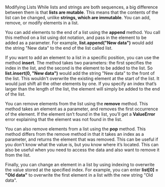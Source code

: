 Modifying Lists
While lists and strings are both sequences, a big difference between them is that **lists are mutable**.
This means that the contents of the list can be changed, unlike **strings, which are immutable**.
You can add, remove, or modify elements in a list.

You can add elements to the end of a list using the **append** method.
You call this method on a list using dot notation, and pass in the element to be added as a parameter.
For example, **list.append("New data")** would add the string "New data" to the end of the list called list.

If you want to add an element to a list in a specific position,
you can use the method **insert**. The method takes two parameters:
the first specifies the index in the list, and the second is the element to be added to the list.
So **list.insert(0, "New data")** would add the string "New data" to the front of the list.
This wouldn't overwrite the existing element at the start of the list.
It would just shift all the other elements by one.
If you specify an index that’s larger than the length of the list,
the element will simply be added to the end of the list.

You can remove elements from the list using the **remove** method.
This method takes an element as a parameter, and removes the first occurrence of the element.
If the element isn’t found in the list, you’ll get a **ValueError** error explaining that the element was not found in the list.

You can also remove elements from a list using the **pop** method.
This method differs from the remove method in that it takes an index as a parameter,
and returns the element that was removed.
This can be useful if you don't know what the value is, but you know where it’s located.
This can also be useful when you need to access the data and also want to remove it from the list.

Finally, you can change an element in a list by using indexing to overwrite the value stored at the specified index.
For example, you can enter **list[0] = "Old data"** to overwrite the first element in a list with the new string "Old data".